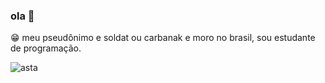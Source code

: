 ### ola 👋
😁  meu pseudônimo e soldat ou carbanak e moro no brasil, sou estudante de programação.

![asta](https://i.pinimg.com/originals/e1/2d/07/e12d07a38e76b1017a8de84b73f7b53f.gif)



